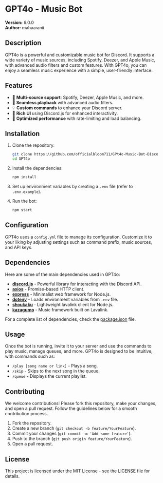 
# GPT4o - Music Bot

**Version:** 6.0.0  
**Author:** mahaaranii  

## Description

GPT4o is a powerful and customizable music bot for Discord. It supports a wide variety of music sources, including Spotify, Deezer, and Apple Music, with advanced audio filters and custom features. With GPT4o, you can enjoy a seamless music experience with a simple, user-friendly interface.

## Features

- 🎵 **Multi-source support**: Spotify, Deezer, Apple Music, and more.
- 🔄 **Seamless playback** with advanced audio filters.
- 💡 **Custom commands** to enhance your Discord server.
- 🎨 **Rich UI** using Discord.js for enhanced interactivity.
- 🚀 **Optimized performance** with rate-limiting and load balancing.
  
## Installation

1. Clone the repository:

   ```bash
   git clone https://github.com/officialbloom711/GPt4o-Music-Bot-Discord
   cd GPT4o
   ```

2. Install the dependencies:

   ```bash
   npm install
   ```

3. Set up environment variables by creating a `.env` file (refer to `.env.example`).

4. Run the bot:

   ```bash
   npm start
   ```

## Configuration

GPT4o uses a `config.yml` file to manage its configuration. Customize it to your liking by adjusting settings such as command prefix, music sources, and API keys.

## Dependencies

Here are some of the main dependencies used in GPT4o:

- **[discord.js](https://discord.js.org/)** - Powerful library for interacting with the Discord API.
- **[axios](https://github.com/axios/axios)** - Promise-based HTTP client.
- **[express](https://expressjs.com/)** - Minimalist web framework for Node.js.
- **[dotenv](https://github.com/motdotla/dotenv)** - Loads environment variables from `.env` file.
- **[shoukaku](https://www.npmjs.com/package/shoukaku)** - Lightweight lavalink client for Node.js.
- **[kazagumo](https://www.npmjs.com/package/kazagumo)** - Music framework built on Lavalink.

For a complete list of dependencies, check the [package.json](./package.json) file.

## Usage

Once the bot is running, invite it to your server and use the commands to play music, manage queues, and more. GPT4o is designed to be intuitive, with commands such as:

- `/play [song name or link]` - Plays a song.
- `/skip` - Skips to the next song in the queue.
- `/queue` - Displays the current playlist.

## Contributing

We welcome contributions! Please fork this repository, make your changes, and open a pull request. Follow the guidelines below for a smooth contribution process.

1. Fork the repository.
2. Create a new branch (`git checkout -b feature/YourFeature`).
3. Commit your changes (`git commit -m 'Add some feature'`).
4. Push to the branch (`git push origin feature/YourFeature`).
5. Open a pull request.

## License

This project is licensed under the MIT License - see the [LICENSE](./LICENSE) file for details.

